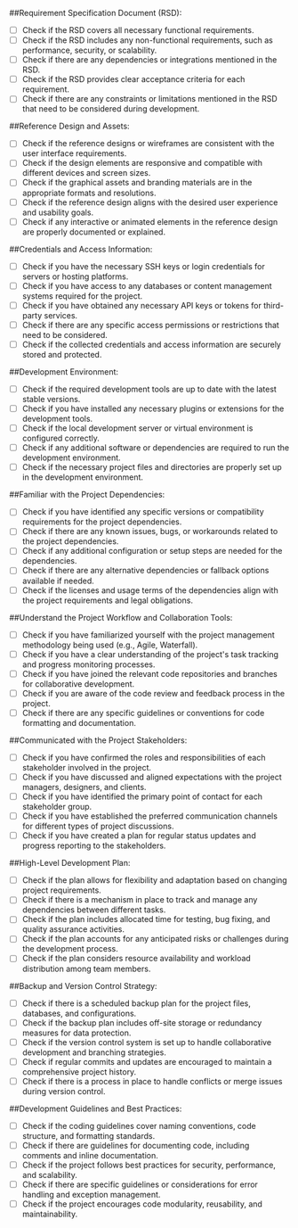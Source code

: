 ##Requirement Specification Document (RSD):
* [ ] Check if the RSD covers all necessary functional requirements.
* [ ] Check if the RSD includes any non-functional requirements, such as performance, security, or scalability.
* [ ] Check if there are any dependencies or integrations mentioned in the RSD.
* [ ] Check if the RSD provides clear acceptance criteria for each requirement.
* [ ] Check if there are any constraints or limitations mentioned in the RSD that need to be considered during development.

##Reference Design and Assets:
* [ ] Check if the reference designs or wireframes are consistent with the user interface requirements.
* [ ] Check if the design elements are responsive and compatible with different devices and screen sizes.
* [ ] Check if the graphical assets and branding materials are in the appropriate formats and resolutions.
* [ ] Check if the reference design aligns with the desired user experience and usability goals.
* [ ] Check if any interactive or animated elements in the reference design are properly documented or explained.

##Credentials and Access Information:
* [ ] Check if you have the necessary SSH keys or login credentials for servers or hosting platforms.
* [ ] Check if you have access to any databases or content management systems required for the project.
* [ ] Check if you have obtained any necessary API keys or tokens for third-party services.
* [ ] Check if there are any specific access permissions or restrictions that need to be considered.
* [ ] Check if the collected credentials and access information are securely stored and protected.

##Development Environment:
* [ ] Check if the required development tools are up to date with the latest stable versions.
* [ ] Check if you have installed any necessary plugins or extensions for the development tools.
* [ ] Check if the local development server or virtual environment is configured correctly.                 
* [ ] Check if any additional software or dependencies are required to run the development environment.
* [ ] Check if the necessary project files and directories are properly set up in the development environment.

##Familiar with the Project Dependencies:
* [ ] Check if you have identified any specific versions or compatibility requirements for the project dependencies.
* [ ] Check if there are any known issues, bugs, or workarounds related to the project dependencies.
* [ ] Check if any additional configuration or setup steps are needed for the dependencies.
* [ ] Check if there are any alternative dependencies or fallback options available if needed.
* [ ] Check if the licenses and usage terms of the dependencies align with the project requirements and legal obligations.

##Understand the Project Workflow and Collaboration Tools:
* [ ] Check if you have familiarized yourself with the project management methodology being used (e.g., Agile, Waterfall).
* [ ] Check if you have a clear understanding of the project's task tracking and progress monitoring processes.
* [ ] Check if you have joined the relevant code repositories and branches for collaborative development.
* [ ] Check if you are aware of the code review and feedback process in the project.
* [ ] Check if there are any specific guidelines or conventions for code formatting and documentation.

##Communicated with the Project Stakeholders:
* [ ] Check if you have confirmed the roles and responsibilities of each stakeholder involved in the project.
* [ ] Check if you have discussed and aligned expectations with the project managers, designers, and clients.
* [ ] Check if you have identified the primary point of contact for each stakeholder group.
* [ ] Check if you have established the preferred communication channels for different types of project discussions.
* [ ] Check if you have created a plan for regular status updates and progress reporting to the stakeholders.

##High-Level Development Plan:
* [ ] Check if the plan allows for flexibility and adaptation based on changing project requirements.
* [ ] Check if there is a mechanism in place to track and manage any dependencies between different tasks.
* [ ] Check if the plan includes allocated time for testing, bug fixing, and quality assurance activities.
* [ ] Check if the plan accounts for any anticipated risks or challenges during the development process.
* [ ] Check if the plan considers resource availability and workload distribution among team members.

##Backup and Version Control Strategy:
* [ ] Check if there is a scheduled backup plan for the project files, databases, and configurations.
* [ ] Check if the backup plan includes off-site storage or redundancy measures for data protection.
* [ ] Check if the version control system is set up to handle collaborative development and branching strategies.
* [ ] Check if regular commits and updates are encouraged to maintain a comprehensive project history.
* [ ] Check if there is a process in place to handle conflicts or merge issues during version control.

##Development Guidelines and Best Practices:
* [ ] Check if the coding guidelines cover naming conventions, code structure, and formatting standards.
* [ ] Check if there are guidelines for documenting code, including comments and inline documentation.
* [ ] Check if the project follows best practices for security, performance, and scalability.
* [ ] Check if there are specific guidelines or considerations for error handling and exception management.
* [ ] Check if the project encourages code modularity, reusability, and maintainability.